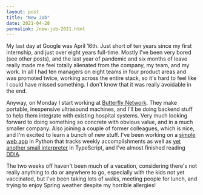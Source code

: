```yaml
---
layout: post
title: "New Job"
date: 2021-04-28
permalink: /new-job-2021.html
---
```


My last day at Google was April 16th. Just short of ten years since my first internship, and just over eight years full-time. Mostly I've been very bored (see other posts), and the last year of pandemic and six months of leave really made me feel totally alienated from the company, my team, and my work. In all I had ten managers on eight teams in four product areas and was promoted twice, working across the entire stack, so it's hard to feel like I could have missed something. I don't know that it was really avoidable in the end.

Anyway, on Monday I start working at [Butterfly Network](https://www.butterflynetwork.com). They make portable, inexpensive ultrasound machines, and I'll be doing backend stuff to help them integrate with existing hospital systems. Very much looking forward to doing something so concrete with obvious value, and in a much smaller company. Also joining a couple of former colleagues, which is nice, and I'm excited to learn a bunch of new stuff. I've been working on a [simple web app](https://github.com/dhconnelly/lastweek) in Python that tracks weekly accomplishments as well as [yet another small interpreter](https://github.com/dhconnelly/parents) in TypeScript, and I've almost finished reading [DDIA](https://dataintensive.net).

The two weeks off haven't been much of a vacation, considering there's not really anything to do or anywhere to go, especially with the kids not yet vaccinated, but I've been taking lots of walks, meeting people for lunch, and trying to enjoy Spring weather despite my horrible allergies!
